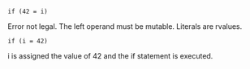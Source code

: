 ```
if (42 = i)
```
Error not legal. The left operand must be mutable. Literals are rvalues.

```
if (i = 42)
```
i is assigned the value of 42 and the if statement is executed.
